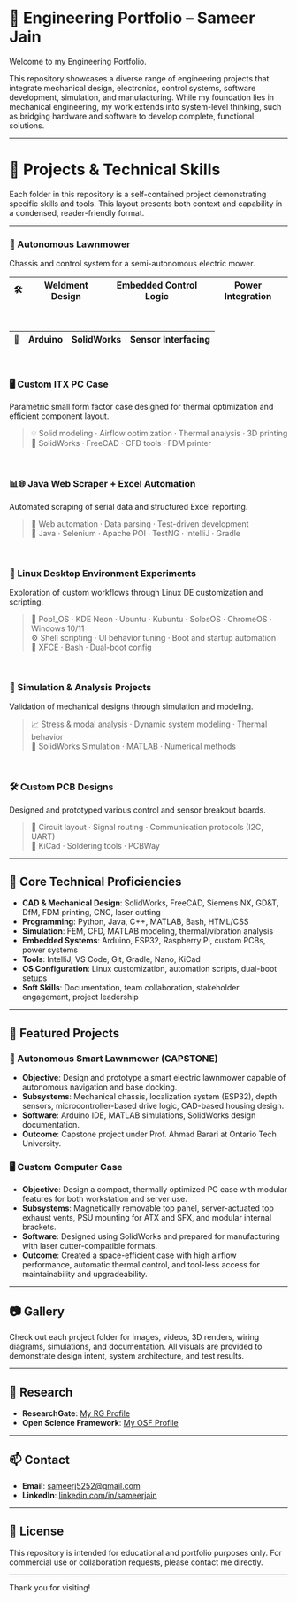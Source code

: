 # 🧠 Engineering Portfolio – Sameer Jain

Welcome to my Engineering Portfolio.

This repository showcases a diverse range of engineering projects that integrate mechanical design, electronics, control systems, software development, simulation, and manufacturing. While my foundation lies in mechanical engineering, my work extends into system-level thinking, such as bridging hardware and software to develop complete, functional solutions.

---

# 📂 Projects & Technical Skills

Each folder in this repository is a self-contained project demonstrating specific skills and tools. This layout presents both context and capability in a condensed, reader-friendly format.

---
### 🤖 Autonomous Lawnmower  
Chassis and control system for a semi-autonomous electric mower.

| 🛠️ | Weldment Design | Embedded Control Logic | Power Integration |
|:--:|:----------------:|:----------------------:|:-----------------:|

<br>

| 🔌 | Arduino          | SolidWorks             | Sensor Interfacing |
|:--:|:----------------:|:----------------------:|:------------------:|

<br>


### 🖥️ Custom ITX PC Case  
Parametric small form factor case designed for thermal optimization and efficient component layout.

>💡 Solid modeling · Airflow optimization · Thermal analysis · 3D printing  
>🧰 SolidWorks · FreeCAD · CFD tools · FDM printer  

<br>

### 📊🌐 Java Web Scraper + Excel Automation  
Automated scraping of serial data and structured Excel reporting.

>🧠 Web automation · Data parsing · Test-driven development  
>🧰 Java · Selenium · Apache POI · TestNG · IntelliJ · Gradle

<br>

### 🐧 Linux Desktop Environment Experiments  
Exploration of custom workflows through Linux DE customization and scripting.

>🐧 Pop!_OS · KDE Neon · Ubuntu · Kubuntu · SolosOS · ChromeOS · Windows 10/11  
>⚙️ Shell scripting · UI behavior tuning · Boot and startup automation  
>🧰 XFCE · Bash · Dual-boot config

<br>

### 🧪 Simulation & Analysis Projects  
Validation of mechanical designs through simulation and modeling.

>📈 Stress & modal analysis · Dynamic system modeling · Thermal behavior  
>🧰 SolidWorks Simulation · MATLAB · Numerical methods

<br>

### 🛠️ Custom PCB Designs  
Designed and prototyped various control and sensor breakout boards.

>🔧 Circuit layout · Signal routing · Communication protocols (I2C, UART)  
>🧰 KiCad · Soldering tools · PCBWay

---

## 🧠 Core Technical Proficiencies

- **CAD & Mechanical Design**: SolidWorks, FreeCAD, Siemens NX, GD&T, DfM, FDM printing, CNC, laser cutting  
- **Programming**: Python, Java, C++, MATLAB, Bash, HTML/CSS  
- **Simulation**: FEM, CFD, MATLAB modeling, thermal/vibration analysis  
- **Embedded Systems**: Arduino, ESP32, Raspberry Pi, custom PCBs, power systems  
- **Tools**: IntelliJ, VS Code, Git, Gradle, Nano, KiCad  
- **OS Configuration**: Linux customization, automation scripts, dual-boot setups  
- **Soft Skills**: Documentation, team collaboration, stakeholder engagement, project leadership

---

## 🧪 Featured Projects

### 🤖 Autonomous Smart Lawnmower (CAPSTONE)
- **Objective**: Design and prototype a smart electric lawnmower capable of autonomous navigation and base docking.
- **Subsystems**: Mechanical chassis, localization system (ESP32), depth sensors, microcontroller-based drive logic, CAD-based housing design.
- **Software**: Arduino IDE, MATLAB simulations, SolidWorks design documentation.
- **Outcome**: Capstone project under Prof. Ahmad Barari at Ontario Tech University.

### 🖥️ Custom Computer Case
- **Objective**: Design a compact, thermally optimized PC case with modular features for both workstation and server use.
- **Subsystems**: Magnetically removable top panel, server-actuated top exhaust vents, PSU mounting for ATX and SFX, and modular internal brackets.
- **Software**: Designed using SolidWorks and prepared for manufacturing with laser cutter-compatible formats.
- **Outcome**: Created a space-efficient case with high airflow performance, automatic thermal control, and tool-less access for maintainability and upgradeability.

---

## 📷 Gallery

Check out each project folder for images, videos, 3D renders, wiring diagrams, simulations, and documentation. All visuals are provided to demonstrate design intent, system architecture, and test results.

---

## 🔬 Research

- **ResearchGate**: [My RG Profile](https://www.researchgate.net/profile/Sameer-Jain-9?ev=hdr_xprf)
- **Open Science Framework**: [My OSF Profile](https://osf.io/hv5g8/)

---

## 📫 Contact

- **Email**: sameerj5252@gmail.com
- **LinkedIn**: [linkedin.com/in/sameerjain](https://www.linkedin.com/in/sameerjain0841/)  

---

## 📜 License

This repository is intended for educational and portfolio purposes only. For commercial use or collaboration requests, please contact me directly.

---

Thank you for visiting!
